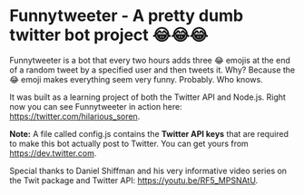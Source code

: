 # Funnytweeter - A pretty dumb twitter bot project 😂😂😂

Funnytweeter is a bot that every two hours adds three :joy: emojis at the end of a random tweet by a specified user and then tweets it. Why? Because the :joy: emoji makes everything seem very funny. Probably. Who knows.

It was built as a learning project of both the Twitter API and Node.js. Right now you can see Funnytweeter in action here: https://twitter.com/hilarious_soren.

**Note:** A file called config.js contains the **Twitter API keys** that are required to make this bot actually post to Twitter. You can get yours from https://dev.twitter.com.

Special thanks to Daniel Shiffman and his very informative video series on the Twit package and Twitter API: https://youtu.be/RF5_MPSNAtU.
